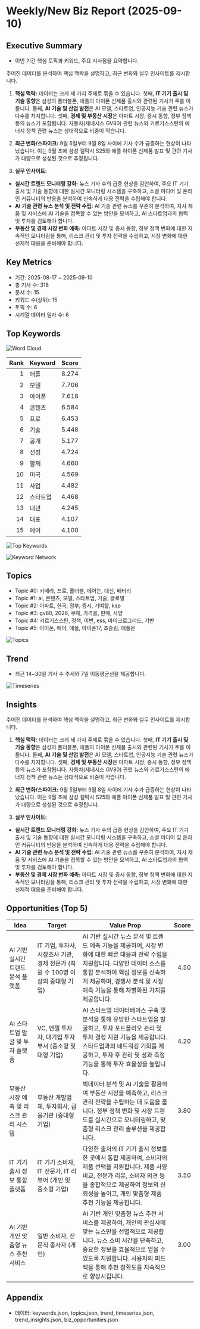 # Weekly/New Biz Report (2025-09-10)

## Executive Summary

- 이번 기간 핵심 토픽과 키워드, 주요 시사점을 요약합니다.

주어진 데이터를 분석하여 핵심 맥락을 설명하고, 최근 변화와 실무 인사이트를 제시합니다.

1. **핵심 맥락:**  데이터는 크게 세 가지 주제로 묶을 수 있습니다. 첫째, **IT 기기 출시 및 기술 동향**은 삼성의 폴더블폰, 애플의 아이폰 신제품 출시와 관련된 기사가 주를 이룹니다.  둘째, **AI 기술 및 산업 발전**은 AI 모델, 스타트업, 인공지능 기술 관련 뉴스가 다수를 차지합니다. 셋째, **경제 및 부동산 시장**은 아파트 시장, 증시 동향, 정부 정책 등의 뉴스가 포함됩니다.  자동차(제네시스 GV80) 관련 뉴스와 키르기스스탄의 에너지 정책 관련 뉴스는 상대적으로 비중이 작습니다.

2. **최근 변화/스파이크:** 9월 5일부터 9월 8일 사이에 기사 수가 급증하는 현상이 나타났습니다.  이는 9월 초에 삼성 갤럭시 S25와 애플 아이폰 신제품 발표 및 관련 기사가 대량으로 생성된 것으로 추정됩니다.

3. **실무 인사이트:**

* **실시간 트렌드 모니터링 강화:**  뉴스 기사 수의 급증 현상을 감안하여,  주요 IT 기기 출시 및 기술 동향에 대한 실시간 모니터링 시스템을 구축하고,  소셜 미디어 및 온라인 커뮤니티의 반응을 분석하여 신속하게 대응 전략을 수립해야 합니다.
* **AI 기술 관련 뉴스 분석 및 전략 수립:** AI 기술 관련 뉴스를 꾸준히 분석하여,  자사 제품 및 서비스에 AI 기술을 접목할 수 있는 방안을 모색하고,  AI 스타트업과의 협력 및 투자를 검토해야 합니다.
* **부동산 및 경제 시장 변화 예측:** 아파트 시장 및 증시 동향, 정부 정책 변화에 대한 지속적인 모니터링을 통해,  리스크 관리 및 투자 전략을 수립하고,  시장 변화에 대한 선제적 대응을 준비해야 합니다.

## Key Metrics

- 기간: 2025-08-17 ~ 2025-09-10
- 총 기사 수: 318
- 문서 수: 15
- 키워드 수(상위): 15
- 토픽 수: 6
- 시계열 데이터 일자 수: 6

## Top Keywords

![Word Cloud](fig/wordcloud.png)

| Rank | Keyword | Score |
|---:|---|---:|
| 1 | 애플 | 8.274 |
| 2 | 모델 | 7.706 |
| 3 | 아이폰 | 7.618 |
| 4 | 콘텐츠 | 6.584 |
| 5 | 프로 | 6.453 |
| 6 | 기술 | 5.448 |
| 7 | 공개 | 5.177 |
| 8 | 선정 | 4.724 |
| 9 | 함께 | 4.660 |
| 10 | 미국 | 4.569 |
| 11 | 사업 | 4.482 |
| 12 | 스타트업 | 4.468 |
| 13 | 내년 | 4.245 |
| 14 | 대표 | 4.107 |
| 15 | 에어 | 4.100 |

![Top Keywords](fig/top_keywords.png)

![Keyword Network](fig/keyword_network.png)

## Topics

- Topic #0: 카메라, 프로, 폴더블, 에어는, 대신, 배터리
- Topic #1: ai, 콘텐츠, 모델, 스타트업, 기술, 글로벌
- Topic #2: 아파트, 한국, 정부, 증시, 기여할, ksp
- Topic #3: gv80, 2026, 쿠페, 가격을, 판매, 사양
- Topic #4: 키르기스스탄, 정책, 이번, ess, 마이크로그리드, 기반
- Topic #5: 아이폰, 에어, 애플, 아이폰17, 초슬림, 애플은

![Topics](fig/topics.png)

## Trend

- 최근 14~30일 기사 수 추세와 7일 이동평균선을 제공합니다.

![Timeseries](fig/timeseries.png)

## Insights

주어진 데이터를 분석하여 핵심 맥락을 설명하고, 최근 변화와 실무 인사이트를 제시합니다.

1. **핵심 맥락:**  데이터는 크게 세 가지 주제로 묶을 수 있습니다. 첫째, **IT 기기 출시 및 기술 동향**은 삼성의 폴더블폰, 애플의 아이폰 신제품 출시와 관련된 기사가 주를 이룹니다.  둘째, **AI 기술 및 산업 발전**은 AI 모델, 스타트업, 인공지능 기술 관련 뉴스가 다수를 차지합니다. 셋째, **경제 및 부동산 시장**은 아파트 시장, 증시 동향, 정부 정책 등의 뉴스가 포함됩니다.  자동차(제네시스 GV80) 관련 뉴스와 키르기스스탄의 에너지 정책 관련 뉴스는 상대적으로 비중이 작습니다.

2. **최근 변화/스파이크:** 9월 5일부터 9월 8일 사이에 기사 수가 급증하는 현상이 나타났습니다.  이는 9월 초에 삼성 갤럭시 S25와 애플 아이폰 신제품 발표 및 관련 기사가 대량으로 생성된 것으로 추정됩니다.

3. **실무 인사이트:**

* **실시간 트렌드 모니터링 강화:**  뉴스 기사 수의 급증 현상을 감안하여,  주요 IT 기기 출시 및 기술 동향에 대한 실시간 모니터링 시스템을 구축하고,  소셜 미디어 및 온라인 커뮤니티의 반응을 분석하여 신속하게 대응 전략을 수립해야 합니다.
* **AI 기술 관련 뉴스 분석 및 전략 수립:** AI 기술 관련 뉴스를 꾸준히 분석하여,  자사 제품 및 서비스에 AI 기술을 접목할 수 있는 방안을 모색하고,  AI 스타트업과의 협력 및 투자를 검토해야 합니다.
* **부동산 및 경제 시장 변화 예측:** 아파트 시장 및 증시 동향, 정부 정책 변화에 대한 지속적인 모니터링을 통해,  리스크 관리 및 투자 전략을 수립하고,  시장 변화에 대한 선제적 대응을 준비해야 합니다.

## Opportunities (Top 5)

| Idea | Target | Value Prop | Score |
|---|---|---|---:|
| AI 기반 실시간 트렌드 분석 플랫폼 | IT 기업, 투자사, 시장조사 기관, 경제 전문가 (직원 수 100명 이상의 중대형 기업) | AI 기반 실시간 뉴스 분석 및 트렌드 예측 기능을 제공하여, 시장 변화에 대한 빠른 대응과 전략 수립을 지원합니다.  다양한 데이터 소스를 통합 분석하여 핵심 정보를 신속하게 제공하며, 경쟁사 분석 및 시장 예측 기능을 통해 차별화된 가치를 제공합니다. | 4.50 |
| AI 스타트업 발굴 및 투자 플랫폼 | VC, 엔젤 투자자, 대기업 투자 부서 (중소형 및 대형 기업) | AI 스타트업 데이터베이스 구축 및 분석을 통해 유망한 스타트업을 발굴하고,  투자 포트폴리오 관리 및 투자 결정 지원 기능을 제공합니다.  스타트업과의 네트워킹 기회를 제공하고,  투자 후 관리 및 성과 측정 기능을 통해 투자 효율성을 높입니다. | 4.20 |
| 부동산 시장 예측 및 리스크 관리 시스템 | 부동산 개발업체, 투자회사, 금융기관 (중대형 기업) | 빅데이터 분석 및 AI 기술을 활용하여 부동산 시장을 예측하고,  리스크 관리 전략을 수립하는 데 도움을 줍니다.  정부 정책 변화 및 시장 트렌드를 실시간으로 모니터링하고,  맞춤형 리스크 관리 솔루션을 제공합니다. | 3.80 |
| IT 기기 출시 정보 통합 플랫폼 | IT 기기 소비자, IT 전문가, IT 리뷰어 (개인 및 중소형 기업) | 다양한 출처의 IT 기기 출시 정보를 한 곳에서 통합 제공하여,  소비자의 제품 선택을 지원합니다.  제품 사양 비교,  전문가 리뷰,  소비자 의견 등을 종합적으로 제공하여 정보의 신뢰성을 높이고,  개인 맞춤형 제품 추천 기능을 제공합니다. | 3.50 |
| AI 기반 개인 맞춤형 뉴스 추천 서비스 | 일반 소비자, 전문직 종사자 (개인) | AI 기반 개인 맞춤형 뉴스 추천 서비스를 제공하여,  개인의 관심사에 맞는 뉴스만을 선별적으로 제공합니다.  뉴스 소비 시간을 단축하고,  중요한 정보를 효율적으로 얻을 수 있도록 지원합니다.  사용자의 피드백을 통해 추천 정확도를 지속적으로 향상시킵니다. | 3.00 |

## Appendix

- 데이터: keywords.json, topics.json, trend_timeseries.json, trend_insights.json, biz_opportunities.json